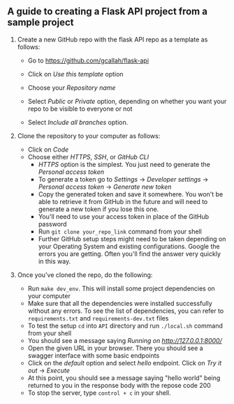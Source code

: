 <h2>A guide to creating a Flask API project from a sample project</h2>





1. Create a new GitHub repo with the flask API repo as a template as follows:

   - Go to https://github.com/gcallah/flask-api

   - Click on *Use this template* option

   - Choose your *Repository name* 

   - Select *Public* or *Private* option, depending on whether you want your repo to be visible to everyone or not

   - Select *Include all branches* option.

2. Clone the repository to your computer as follows:

   - Click on *Code*
   - Choose either *HTTPS*, *SSH*, or *GitHub CLI* 
     	- *HTTPS* option is the simplest. You just need to generate the *Personal access token*
     	- To generate a token go to *Settings* -> *Developer settings* -> *Personal access token* -> *Generate new token*
     	- Copy the generated token and save it somewhere. You won't be able to retrieve it from GitHub in the future and will need to generate a new token if you lose this one.
     	- You'll need to use your access token in place of the GitHub password 
     	- Run ```git clone your_repo_link``` command from your shell
     	- Further GitHub setup steps might need to be taken depending on your Operating System and existing configurations. Google the errors you are getting. Often you'll find the answer very quickly in this way. 

3. Once you've cloned the repo, do the following:

   - Run ```make dev_env```. This will install some project dependencies on your computer 
   - Make sure that all the dependencies were installed successfully without any errors. To see the list of dependencies, you can refer to ```requirements.txt``` and ```requirements-dev.txt``` files
   - To test the setup ```cd``` into ```API``` directory and run ```./local.sh``` command from your shell 
   - You should see a message saying *Running on http://127.0.0.1:8000/*
   - Open the given URL in your browser. There you should see a swagger interface with some basic endpoints
   - Click on the *default* option and select *hello* endpoint. Click on *Try it out* -> *Execute*
   - At this point, you should see a message saying "hello world" being returned to you in the response body with the repose code 200
   - To stop the server, type ```control + c``` in your shell. 

